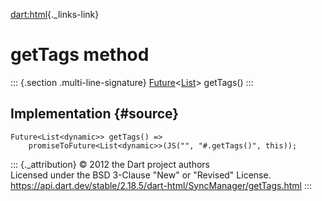 [dart:html](../../dart-html/dart-html-library){._links-link}

getTags method
==============

::: {.section .multi-line-signature}
[Future](../../dart-async/future-class)\<[List](../../dart-core/list-class)\>
getTags()
:::

Implementation {#source}
--------------

``` {.language-dart data-language="dart"}
Future<List<dynamic>> getTags() =>
    promiseToFuture<List<dynamic>>(JS("", "#.getTags()", this));
```

::: {._attribution}
© 2012 the Dart project authors\
Licensed under the BSD 3-Clause \"New\" or \"Revised\" License.\
<https://api.dart.dev/stable/2.18.5/dart-html/SyncManager/getTags.html>
:::
